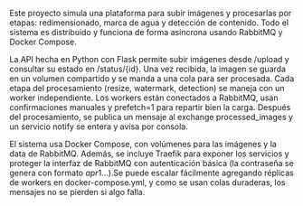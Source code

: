 Este proyecto simula una plataforma para subir imágenes y procesarlas por etapas: redimensionado, marca de agua y detección de contenido. Todo el sistema es distribuido y funciona de forma asíncrona usando RabbitMQ y Docker Compose.

La API hecha en Python con Flask permite subir imágenes desde /upload y consultar su estado en /status/{id}. Una vez recibida, la imagen se guarda en un volumen compartido y se manda a una cola para ser procesada. Cada etapa del procesamiento (resize, watermark, detection) se maneja con un worker independiente. Los workers están conectados a RabbitMQ, usan confirmaciones manuales y prefetch=1 para repartir bien la carga. Después del procesamiento, se publica un mensaje al exchange processed_images y un servicio notify se entera y avisa por consola.

El sistema usa Docker Compose, con volúmenes para las imágenes y la data de RabbitMQ. Además, se incluye Traefik para exponer los servicios y proteger la interfaz de RabbitMQ con autenticación básica (la contraseña se genera con formato $apr1$...).Se puede escalar fácilmente agregando réplicas de workers en docker-compose.yml, y como se usan colas duraderas, los mensajes no se pierden si algo falla.



